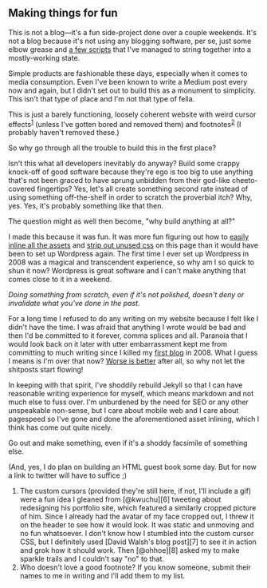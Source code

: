 ## Making things for fun

This is not a blog—it's a fun side-project done over a couple weekends. It's not a blog because it's not using any blogging software, per se, just some elbow grease and [a few scripts][1] that I've managed to string together into a mostly-working state.

Simple products are fashionable these days, especially when it comes to media consumption. Even I've been known to write a Medium post every now and again, but I didn't set out to build this as a monument to simplicity. This isn't that type of place and I'm not that type of fella.

This is just a barely functioning, loosely coherent website with weird cursor effects<sup>[1][footnote1]</sup> (unless I've gotten bored and removed them) and footnotes<sup>[2][footnote2]</sup> (I probably haven't removed these.)

So why go through all the trouble to build this in the first place?

Isn't this what all developers inevitably do anyway? Build some crappy knock-off of good software because they're ego is too big to use anything that's not been graced to have sprung unbidden from their god-like cheeto-covered fingertips? Yes, let's all create something second rate instead of using something off-the-shelf in order to scratch the proverbial itch? Why, yes. Yes, it's probably something like that then.

The question might as well then become, "why build anything at all?"

I made this because it was fun. It was more fun figuring out how to [easily inline all the assets][2] and [strip out unused css][3] on this page than it would have been to set up Wordpress again. The first time I ever set up Wordpress in 2008 was a magical and transcendent experience, so why am I so quick to shun it now? Wordpress is great software and I can't make anything that comes close to it in a weekend.

_Doing something from scratch, even if it's not polished, doesn't deny or invalidate what you've done in the past._

For a long time I refused to do any writing on my website because I felt like I didn't have the time. I was afraid that anything I wrote would be bad and then I'd be committed to it forever, comma splices and all. Paranoia that I would look back on it later with utter embarrassment kept me from committing to much writing since I killed my [first blog][5] in 2008. What I guess I means is I'm over that now? [Worse is better][4] after all, so why not let the shitposts start flowing!

In keeping with that spirit, I've shoddily rebuild Jekyll so that I can have reasonable writing experience for myself, which means markdown and not much else to fuss over. I'm unburdened by the need for SEO or any other unspeakable non-sense, but I care about mobile web and I care about pagespeed so I've gone and done the aforementioned asset inlining, which I think has come out quite nicely.

Go out and make something, even if it's a shoddy facsimile of something else.

(And, yes, I do plan on building an HTML guest book some day. But for now a link to twitter will have to suffice ;)

<footer>
  <ol>
    <li id="making-things-for-fun_footnote-01">
      The custom cursors (provided they're still here, if not, I'll include a gif) were a fun idea I gleaned from [@kwuchu][6] tweeting about redesigning his portfolio site, which featured a similarly cropped picture of him. Since I already had the avatar of my face cropped out, I threw it on the header to see how it would look. It was static and unmoving and no fun whatsoever. I don't know how I stumbled into the custom cursor CSS, but I definitely used [David Walsh's blog post][7] to see it in action and grok how it should work. Then [@ohhoe][8] asked my to make sparkle trails and I couldn't say "no" to that.
    </li>
    <li id="making-things-for-fun_footnote-02">
      Who doesn't love a good footnote? If you know someone, submit their names to me in writing and I'll add them to my list.
    </li>
  </ol>
</footer>

[1]: https://github.com/wookiehangover/wookiehangover.com/tree/master/build
[2]: https://github.com/remy/inliner
[3]: https://github.com/giakki/uncss
[4]: https://www.jwz.org/doc/worse-is-better.html
[5]: http://samuelbreed.blogspot.com/
[6]: https://twitter.com/kwuchu
[7]: https://davidwalsh.name/css-custom-cursor
[8]: https://twitter.com/ohhoe
[footnote1]: #making-things-for-fun_footnote-01
[footnote2]: #making-things-for-fun_footnote-02
